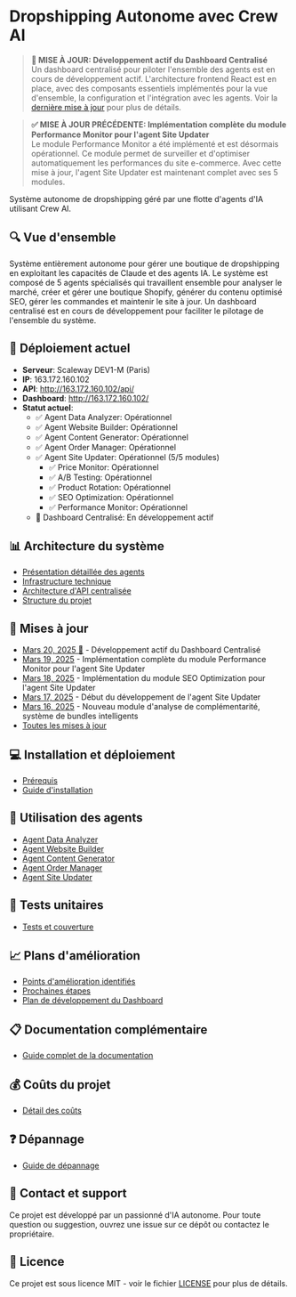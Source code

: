 # Dropshipping Autonome avec Crew AI

> **🔔 MISE À JOUR: Développement actif du Dashboard Centralisé**  
> Un dashboard centralisé pour piloter l'ensemble des agents est en cours de développement actif. L'architecture frontend React est en place, avec des composants essentiels implémentés pour la vue d'ensemble, la configuration et l'intégration avec les agents. Voir la [dernière mise à jour](docs/updates/2025-03-20.md) pour plus de détails.

> **✅ MISE À JOUR PRÉCÉDENTE: Implémentation complète du module Performance Monitor pour l'agent Site Updater**  
> Le module Performance Monitor a été implémenté et est désormais opérationnel. Ce module permet de surveiller et d'optimiser automatiquement les performances du site e-commerce. Avec cette mise à jour, l'agent Site Updater est maintenant complet avec ses 5 modules.

Système autonome de dropshipping géré par une flotte d'agents d'IA utilisant Crew AI.

## 🔍 Vue d'ensemble

Système entièrement autonome pour gérer une boutique de dropshipping en exploitant les capacités de Claude et des agents IA. Le système est composé de 5 agents spécialisés qui travaillent ensemble pour analyser le marché, créer et gérer une boutique Shopify, générer du contenu optimisé SEO, gérer les commandes et maintenir le site à jour. Un dashboard centralisé est en cours de développement pour faciliter le pilotage de l'ensemble du système.

## 🚀 Déploiement actuel

- **Serveur**: Scaleway DEV1-M (Paris)
- **IP**: 163.172.160.102
- **API**: http://163.172.160.102/api/
- **Dashboard**: http://163.172.160.102/
- **Statut actuel**: 
  - ✅ Agent Data Analyzer: Opérationnel
  - ✅ Agent Website Builder: Opérationnel
  - ✅ Agent Content Generator: Opérationnel
  - ✅ Agent Order Manager: Opérationnel
  - ✅ Agent Site Updater: Opérationnel (5/5 modules)
    - ✅ Price Monitor: Opérationnel
    - ✅ A/B Testing: Opérationnel
    - ✅ Product Rotation: Opérationnel
    - ✅ SEO Optimization: Opérationnel
    - ✅ Performance Monitor: Opérationnel
  - 🔨 Dashboard Centralisé: En développement actif

## 📊 Architecture du système

- [Présentation détaillée des agents](docs/architecture/agents.md)
- [Infrastructure technique](docs/architecture/infrastructure.md)
- [Architecture d'API centralisée](docs/architecture/api.md)
- [Structure du projet](docs/architecture/structure.md)

## 📝 Mises à jour

- [Mars 20, 2025 🔔](docs/updates/2025-03-20.md) - Développement actif du Dashboard Centralisé
- [Mars 19, 2025](docs/updates/2025-03-19.md) - Implémentation complète du module Performance Monitor pour l'agent Site Updater
- [Mars 18, 2025](docs/updates/2025-03-18.md) - Implémentation du module SEO Optimization pour l'agent Site Updater
- [Mars 17, 2025](docs/updates/2025-03-17.md) - Début du développement de l'agent Site Updater
- [Mars 16, 2025](docs/updates/2025-03-16.md) - Nouveau module d'analyse de complémentarité, système de bundles intelligents
- [Toutes les mises à jour](docs/updates/index.md)

## 💻 Installation et déploiement

- [Prérequis](docs/setup/prerequisites.md)
- [Guide d'installation](docs/setup/installation.md)

## 🔧 Utilisation des agents

- [Agent Data Analyzer](docs/usage/data-analyzer.md)
- [Agent Website Builder](docs/usage/website-builder.md)
- [Agent Content Generator](docs/usage/content-generator.md)
- [Agent Order Manager](docs/usage/order-manager.md)
- [Agent Site Updater](docs/usage/site-updater.md)

## 🔬 Tests unitaires

- [Tests et couverture](docs/testing/overview.md)

## 📈 Plans d'amélioration

- [Points d'amélioration identifiés](docs/roadmap/improvement-points.md)
- [Prochaines étapes](docs/roadmap/next-steps.md)
- [Plan de développement du Dashboard](docs/roadmap/dashboard-development-plan.md)

## 📋 Documentation complémentaire

- [Guide complet de la documentation](docs/index.md)

## 💰 Coûts du projet

- [Détail des coûts](docs/costs.md)

## ❓ Dépannage

- [Guide de dépannage](docs/troubleshooting.md)

## 📧 Contact et support

Ce projet est développé par un passionné d'IA autonome. Pour toute question ou suggestion, ouvrez une issue sur ce dépôt ou contactez le propriétaire.

## 📜 Licence

Ce projet est sous licence MIT - voir le fichier [LICENSE](LICENSE) pour plus de détails.
